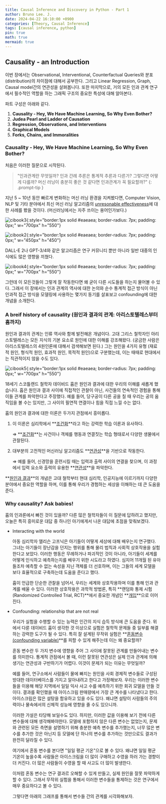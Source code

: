 ```yaml
---
title: Causal Inference and Discovery in Python - Part 1
author: Bruno Lee. J.
date: 2024-04-22 16:10:00 +0900
categories: [Theory, Causal Inference]
tags: [causal inference, python]
pin: true
math: true
mermaid: true
---
```


## Causality - an Introduction
이번 장에서는 Observational, Interventional, Counterfactual Queries와 분포 (distribution)의 차이점에 대해서 공부한다. 그리고 Linear Regression, Graph, Causal model간의 연관성을 살펴봅니다. 또한 마지막으로, 거의 모든 인과 관계 연구에서 필수적인 역할을 하는 그래픽 구조의 중요한 특성에 대해 알아본다.

파트 구성은 아래와 같다.
1. **Causality - Hey, We Have Machine Learning, So Why Even Bother?**
2. **Judea Pearl and Ladder of Causation**
3. **Regression, Observations, and Interventions**
4. **Graphical Models**
5. **Forks, Chains, and Immoralities**

### Causality - Hey, We Have Machine Learning, So Why Even Bother?
처음은 이러한 질문으로 시작된다.

> "인과관계란 무엇일까? 인과 간례 추론은 통계적 추론과 다른가? 그렇다면 어떻게 다를까? 머신 러닝이 충분히 좋은 것 같다면 인과관계가 꼭 필요할까?"
{: .prompt-tip }

지난 5 ~ 10년 동안 빠르게 변화하는 머신 러닝 환경을 지켜봤다면, Computer Vision, NLP 및 기타 분야에서 최신 머신 러닝 알고리즘의 <u>unresonable effectiveness</u>에 대한 사례를 봤을 것이다. (머신러닝에서는 자주 쓰이는 용어인가보다.)

![cibook3](https://github.com/cotes2020/jekyll-theme-chirpy/assets/62800365/8d5ed1c6-374f-4dc4-a3dd-96865963256e){:style="border:1px solid #eaeaea; border-radius: 7px; padding: 0px;" w="700px" h="550"}

![cibook2](https://github.com/cotes2020/jekyll-theme-chirpy/assets/62800365/0235169b-d0f0-4a33-914a-a00eb3bac19a){:style="border:1px solid #eaeaea; border-radius: 7px; padding: 0px;" w="450px" h="450"}

DALL-E 2나 GPT-3/4와 같은 알고리즘은 연구 커뮤니티 뿐만 아니라 일반 대중의 인식에도 많은 영향을 끼쳤다.

![cibook4](https://github.com/cotes2020/jekyll-theme-chirpy/assets/62800365/93a215dc-9e96-4891-9398-b3bce702a073){:style="border:1px solid #eaeaea; border-radius: 7px; padding: 0px;" w="700px" h="550"}

그런데 이 모든것들이 그렇게 잘 작동한다면 왜 굳이 다른 시도들을 하는지 물어볼 수 있다. 그래서 이 장에서는 인과 관계의 역사에 대한 논의와 순수 통계적 접근 방식이 아닌 인과적 접근 방식을 모델링에 사용하는 몇가지 동기를 살표보고 confounding에 대한 개념을 소개한다.

### A breif history of causality (원인과 결과의 관계: 아리스토텔레스부터 흄까지)

원인과 결과의 관계는 인류 역사와 함께 발전해온 개념이다. 고대 그리스 철학자인 아리스토텔레스는 모든 지식의 기본 요소로 원인에 대한 이해를 강조해왔다. (궁금한 사람은 아리스토텔레스의 4원인론에 대해서 검색해보면 된다.) 그는 원인을 4가지 유형 (재료적 원인, 형식적 원인, 효과적 원인, 목적적 원인)으로 구분했는데, 이는 때때로 현대에서는 직관적이지 않을 수도 있다.

![cibook5](https://github.com/cotes2020/jekyll-theme-chirpy/assets/62800365/74b312ea-c7ea-4b08-af9f-71317f30e6b9){:style="border:1px solid #eaeaea; border-radius: 7px; padding: 0px;" w="700px" h="550"}

18세기 스코틀랜드 철학자 데이비드 흄은 원인과 결과에 대한 우리의 이해를 새롭게 했습니다. 흄은 원인과 결과 사이에 직접적인 관찰이 아닌, 사건들의 연속적인 경험을 통해 이들 관계를 파악한다고 주장했다. 예를 들어, 당구공이 다른 공을 칠 때 우리는 공의 움직임을 볼 수는 있지만, 그 사이의 필연적 연결이나 힘을 직접 느낄 수는 없다.

흄의 원인과 결과에 대한 이론은 두가지 관점에서 흥미롭다. 
1. 이 이론은 심리학에서 **<u>조건화</u>**라고 하는 강력한 학습 이론과 유사하다.
    
    $\Rightarrow$ **<u>조건화</u>**는 사건이나 객체를 행동과 연결짓는 학습 형태로서 다양한 생물에서 관찰된다.

2. 대부분의 고전적인 머신러닝 알고리즘도 **<u>연관성</u>**을 기반으로 작동한다. 
    
    $\Rightarrow$ 예를 들어, 신경망을 훈련시킬 때는 입력과 출력 사이의 연결을 찾으며, 이 과정에서 입력 요소와 출력의 유용한 **<u>연관성</u>**을 파악한다.

**<u>원인과 결과</u>**의 개념은 고대 철학부터 현대 심리학, 인공지능에 이르기까지 다양한 분야에서 중요한 역할을 하며, 이를 통해 우리가 경험하는 세상을 이해하는 데 큰 도움을 준다.


### Why causality? Ask babies!
흄의 인과론에서 빠진 것이 있을까? 다른 많은 철학자들이 이 질문에 답하려고 했지만, 오늘은 특히 흥미로운 대답 중 하나인 아기에게서 나온 대답에 초점을 맞춰보겠다.

- Interacting with the world

    아동 심리학자 앨리슨 고프닉은 아기들이 어떻게 세상에 대해 배우는지 연구했다. 그녀는 아기들이 장난감을 던지는 행위를 통해 물리 법칙과 사회적 상호작용을 실험한다고 보았다. 이러한 행동은 무례하거나 파괴적인 것이 아니라, 아기들이 세계를 어떻게 인식하고 예측하는지를 배우기 위한 시도라고 하였다. 심지어 11개월 된 유아들조차 예측할 수 없는 속성을 지닌 객체를 더 선호하며, 이는 그들의 세계 모델을 보다 효율적으로 구축하는데 도움을 준다고 했다.

    흄이 언급한 단순한 관찰을 넘어서, 우리는 세계와 상호작용하며 이를 통해 인과 관계를 배울 수 있다. 이러한 상호작용은 과학적 방법론, 특히 **랜덤화 통제 시험(Randomized Controlled Trial, RCT)**에서 중요한 개념인 **<u>개입</u>**으로 이어진다.

- Confounding: relationship that are not real

    우리가 실험을 수행할 수 있는 능력은 인간의 지식 습득 방식에 큰 도움을 준다. 위에서 다룬 데이비드 흄이 생각한 것 이상으로 실험은 철학적 문제들 중 일부를 해결하는 강력한 도구가 될 수 있다. 특히 잘 설계된 무작위 실험은 **<u>혼동변수 (confounding variable)</u>**를 피할 수 있게 해주는데 이는 왜 중요할까?

    혼동 변수란 두 가지 변수에 영향을 주어 그 사이에 잘못된 관계를 만들어내는 변수를 의미한다. 통계적 관점에서 볼 때, 이런 잘못된 연관성은 실제 인과 관계에 의해 생기는 연관성과 구반하기가 어렵다. 이것이 문제가 되는 이유는 무엇일까?

    예를 들어, 연구소에서 사람들이 물에 빠지는 원인을 사회 경제적 변수들로 구성된 방대한 데이터베이스를 가지고 알아내려고 한다고 가정해보자. 우리는 이러한 변수들을 이용해 해당 지역에서 일일 익사 사고 수를 예측하기 위한 회귀 모델을 만들 것이다. 결과를 확인했을 때 아이스크림 판매량에서 가장 큰 계수를 나타냈다고 한다. 아이스크림은 많은 설탕을 함유하고 있을 수도 있다. 왜냐면 설탕이 사람들의 주의력이나 물속에서의 신체적 성능에 영향을 줄 수도 있으니까.

    이러한 가설은 타당해 보일수도 있다. 하지만, 이러한 값을 이용해 보기 전에 다른 변수들에 대해 생각해봐야한다. 모델에 포함하지 않은 다른 변수는 없었는지, 문제와 관련된 모든 측면을 설명하기 위해 충분한 예측 변수를 추가했는지, 너무 많은 변수를 추가한 것은 아닌지 등 모델에 단 하나의 변수를 추가하는 것만으로도 결과가 완전히 달라질 수 있다.

    여기에서 혼동 변수를 본다면 "일일 평균 기온"으로 볼 수 있다. 왜냐면 일일 평균 기온이 높을수록 사람들은 아이스크림을 더 많이 구매하고 수영을 하러 가는 경향이 더 커진다. 더 많은 사람들이 수영을 할 때 사고도 더 많이 발생한다. 

    이처럼 혼동 변수는 연구 결과르 오해할 수 있게 만들고, 실제 원인을 잘못 파악하게 할 수 있다. 그래서 무작위 실험을 통해서 이러한 변수들을 통제하는 것은 연구에서 매우 중요하다고 볼 수 있다.

    그렇다면 아래의 그래프를 통해서 변수들 간의 관계를 시각화해보자.

    

    

